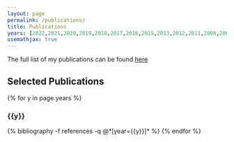 ```yaml
---
layout: page
permalink: /publications/
title: Publications
years: [2022,2021,2020,2019,2018,2017,2016,2015,2013,2012,2011,2008,2007,2001]
usemathjax: true
---
```


The full list of my publications can be found [here](https://www.marksneubauer.com/assets/pdf/pubs.pdf)

<h2>Selected Publications</h2>


{% for y in page.years %}
  <h3 class="article-list__group-header">{{y}}</h3>
  {% bibliography -f references -q @*[year={{y}}]* %}
{% endfor %}

